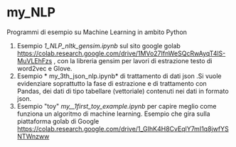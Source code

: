 # my_NLP
Programmi di esempio su Machine Learning in ambito Python

1. Esempio  *1_NLP_nltk_gensim.ipynb* sul sito google golab
https://colab.research.google.com/drive/1MVo27IfnWeSQcRwAyqT4lS-MuVLEhFzs
, con la libreria gensim per lavori di estrazione testo di word2vec e Glove.
2. Esempio * 	my_3th_json_nlp.ipynb* di trattamento di dati json .Si vuole evidenziare soprattutto la fase di estrazione e di trattamento con Pandas, dei dati di tipo tabellare (vettoriale) contenuti nei dati in formato json.
3. Esempio "toy"  *my__1first_toy_example.ipynb* per capire meglio come funziona un algoritmo di machine learning. Esempio che gira sulla piattaforma golab di Google https://colab.research.google.com/drive/1_GIhK4H8CvEqlY7mI1q8jwfYSNTWnzww
